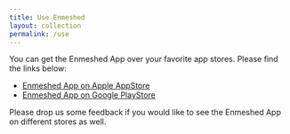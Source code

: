 ```yaml
---
title: Use Enmeshed
layout: collection
permalink: /use
---
```


You can get the Enmeshed App over your favorite app stores. Please find the links below:

-   [Enmeshed App on Apple AppStore](https://apps.apple.com/us/app/enmeshed/id1576693742#?platform=ipad)
-   [Enmeshed App on Google PlayStore](https://play.google.com/store/apps/details?id=eu.enmeshed.app&hl=de&gl=US)

Please drop us some feedback if you would like to see the Enmeshed App on different stores as well.
